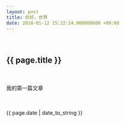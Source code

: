 ```yaml
---
layout: post
title: 你好，世界
date: 2018-01-12 15:32:24.000000000 +09:00
---
```

　<h2>{{ page.title }}</h2>
　<p>我的第一篇文章</p>
　<p>{{ page.date | date_to_string }}</p>